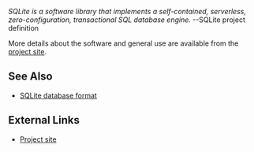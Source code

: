 <i>SQLite is a software library that implements a self-contained,
serverless, zero-configuration, transactional SQL database engine.</i>
--SQLite project definition

More details about the software and general use are available from the
[project site](http://sqlite.org/).

## See Also

- [SQLite database format](SQLite_database_format "wikilink")

## External Links

- [Project site](http://sqlite.org/)